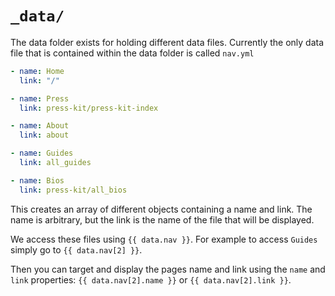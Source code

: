 # `_data/`

The data folder exists for holding different data files.
Currently the only data file that is contained within the data folder is called `nav.yml`

```yml
- name: Home
  link: "/"

- name: Press
  link: press-kit/press-kit-index

- name: About
  link: about

- name: Guides
  link: all_guides

- name: Bios
  link: press-kit/all_bios

```

This creates an array of different objects containing a name and link.
The name is arbitrary, but the link is the name of the file that will be displayed.

We access these files using `{{ data.nav }}`.
For example to access `Guides` simply go to  `{{ data.nav[2] }}`.

Then you can target and display the pages name and link using the `name` and `link` properties:
`{{ data.nav[2].name }}` or `{{ data.nav[2].link }}`.
